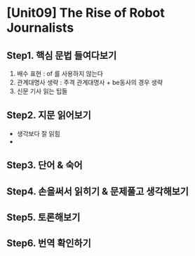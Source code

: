 # [Unit09] The Rise of Robot Journalists

## Step1. 핵심 문법 들여다보기
  1) 배수 표현 : of 를 사용하지 않는다
  2) 관계대명사 생략 : 주격 관계대명사 + be동사의 경우 생략
  3) 신문 기사 읽는 팁들
  
## Step2. 지문 읽어보기  
  - 생각보다 잘 읽힘
  - 
## Step3. 단어 & 숙어
## Step4. 손을써서 읽히기 & 문제풀고 생각해보기 
## Step5. 토론해보기
## Step6. 번역 확인하기
